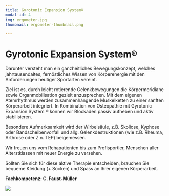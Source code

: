 ```yaml
---
title: Gyrotonic Expansion System®
modal-id: 4
img: ergometer.jpg
thumbnail: ergometer-thumbnail.png

---
```


# Gyrotonic Expansion System®

Darunter versteht man ein ganzheitliches Bewegungskonzept, welches jahrtausendaltes, fernöstliches Wissen von Körperenergie mit den Anforderungen heutiger Sportarten vereint.

Ziel ist es, durch leicht rotierende Gelenkbewegungen die Körpermeridiane sowie Organmobilisation gezielt anzusprechen. Mit dem eigenen Atemrhythmus werden zusammenhängende Muskelketten zu einer sanften Körperarbeit integriert. In Kombination von Osteopathie mit Gyrotonic Expansion System ® können wir Blockaden passiv aufheben und aktiv stabilisieren.

Besondere Aufmerksamkeit wird der Wirbelsäule, z.B. Skoliose, Kyphose oder Bandscheibenvorfall und allg. Gelenkdestruktionen (wie z.B. Rheuma, Arthrose oder Z.n. TEP) beigemessen.

Wir freuen uns vom Rehapatienten bis zum Profisportler, Menschen aller Alterstklassen mit neuer Energie zu versehen.

Sollten Sie sich für diese aktive Therapie entscheiden, brauchen Sie bequeme Kleidung (+ Socken) und Spass an Ihrer eigenen Körperarbeit.

**Fachkompetenz: C. Faust-Müller**

![](/assets/thumb/gyrotonic_2.jpg)
